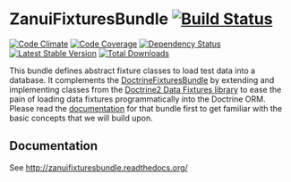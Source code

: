 # ZanuiFixturesBundle [![Build Status](https://scrutinizer-ci.com/g/zanui/ZanuiFixturesBundle/badges/build.png?b=master)](https://scrutinizer-ci.com/g/zanui/ZanuiFixturesBundle/build-status/master)

[![Code Climate](https://codeclimate.com/github/zanui/ZanuiFixturesBundle/badges/gpa.svg)](https://codeclimate.com/github/zanui/ZanuiFixturesBundle)
[![Code Coverage](https://scrutinizer-ci.com/g/zanui/ZanuiFixturesBundle/badges/coverage.png)](https://scrutinizer-ci.com/g/zanui/ZanuiFixturesBundle/?branch=phpspec-setup)
[![Dependency Status](https://gemnasium.com/zanui/ZanuiFixturesBundle.svg)](https://gemnasium.com/zanui/ZanuiFixturesBundle)
[![Latest Stable Version](https://poser.pugx.org/zanui/zanui-fixtures-bundle/v/stable.svg)](https://packagist.org/packages/zanui/zanui-fixtures-bundle)
[![Total Downloads](https://poser.pugx.org/zanui/zanui-fixtures-bundle/downloads.svg)](https://packagist.org/packages/zanui/zanui-fixtures-bundle)

This bundle defines abstract fixture classes to load test data into a database. It complements the
[DoctrineFixturesBundle](https://github.com/doctrine/DoctrineFixturesBundle) by extending and implementing
classes from the [Doctrine2 Data Fixtures library](https://github.com/doctrine/data-fixtures) to ease the pain
of loading data fixtures programmatically into the Doctrine ORM.
Please read the [documentation](http://symfony.com/doc/current/bundles/DoctrineFixturesBundle/index.htm) for
that bundle first to get familiar with the basic concepts that we will build upon.

## Documentation

See http://zanuifixturesbundle.readthedocs.org/
